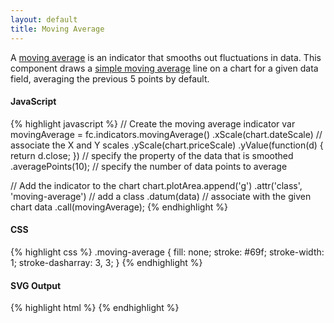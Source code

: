 ```yaml
---
layout: default
title: Moving Average
---
```


A [moving average](http://en.wikipedia.org/wiki/Moving_average) is an indicator that smooths out fluctuations in data. This component draws a [simple moving average](http://en.wikipedia.org/wiki/Moving_average#Simple_moving_average) line on a chart for a given data field, averaging the previous 5 points by default.

<div id="example_movingAverage" class="chart"> </div>

#### JavaScript

{% highlight javascript %}
// Create the moving average indicator
var movingAverage =
  fc.indicators.movingAverage()
    .xScale(chart.dateScale)   // associate the X and Y scales
    .yScale(chart.priceScale)
    .yValue(function(d) { return d.close; }) // specify the property of the data that is smoothed
    .averagePoints(10);        // specify the number of data points to average

// Add the indicator to the chart
chart.plotArea.append('g')
  .attr('class', 'moving-average')   // add a class
  .datum(data)                       // associate with the given chart data
  .call(movingAverage);
{% endhighlight %}

#### CSS

{% highlight css %}
.moving-average {
  fill: none;
  stroke: #69f;
  stroke-width: 1;
  stroke-dasharray: 3, 3;
}
{% endhighlight %}

#### SVG Output

{% highlight html %}
<g class="moving-average">
  <path d="..." class="indicator"></path>
</g>
{% endhighlight %}

<script type="text/javascript">
(function(){
  var chart = createPlotArea(dataSeries1, '#example_movingAverage');

  // Create the OHLC series
  var ohlc = fc.series.ohlc()
    .xScale(chart.dateScale)
    .yScale(chart.priceScale);

  // Add the primary OHLC series
  chart.plotArea.selectAll('.series').remove();
  chart.plotArea.append('g')
    .attr('class', 'series')
    .datum(dataSeries1)
    .call(ohlc);

  // Create the moving average tracker
  var tracker = fc.indicators.movingAverage()
    .xScale(chart.dateScale)
    .yScale(chart.priceScale)
    .yValue(function(d) { return d.close; })
    .averagePoints(10);

  // Add it to the chart
  chart.plotArea.append('g')
    .attr('class', 'moving-average')
    .datum(dataSeries1)
    .call(tracker);
}());
</script>
